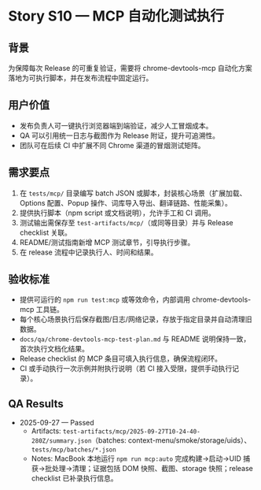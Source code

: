 # Story S10 — MCP 自动化测试执行

## 背景
为保障每次 Release 的可重复验证，需要将 chrome-devtools-mcp 自动化方案落地为可执行脚本，并在发布流程中固定运行。

## 用户价值
- 发布负责人可一键执行浏览器端到端验证，减少人工冒烟成本。
- QA 可以引用统一日志与截图作为 Release 附证，提升可追溯性。
- 团队可在后续 CI 中扩展不同 Chrome 渠道的冒烟测试矩阵。

## 需求要点
1. 在 `tests/mcp/` 目录编写 batch JSON 或脚本，封装核心场景（扩展加载、Options 配置、Popup 操作、词库导入导出、翻译链路、性能采集）。
2. 提供执行脚本（npm script 或文档说明），允许手工和 CI 调用。
3. 测试输出需保存至 `test-artifacts/mcp/`（或同等目录）并与 Release checklist 关联。
4. README/测试指南新增 MCP 测试章节，引导执行步骤。
5. 在 release 流程中记录执行人、时间和结果。

## 验收标准
- 提供可运行的 `npm run test:mcp` 或等效命令，内部调用 chrome-devtools-mcp 工具链。
- 每个核心场景执行后保存截图/日志/网络记录，存放于指定目录并自动清理旧数据。
- `docs/qa/chrome-devtools-mcp-test-plan.md` 与 README 说明保持一致，首次执行文档化结果。
- Release checklist 的 MCP 条目可填入执行信息，确保流程闭环。
- CI 或手动执行一次示例并附执行说明（若 CI 接入受限，提供手动执行记录）。

## QA Results
- 2025-09-27 — Passed
  - Artifacts: `test-artifacts/mcp/2025-09-27T10-24-40-280Z/summary.json`（batches: context-menu/smoke/storage/uids）、`tests/mcp/batches/*.json`
  - Notes: MacBook 本地运行 `npm run mcp:auto` 完成构建→启动→UID 捕获→批处理→清理；证据包括 DOM 快照、截图、storage 快照；release checklist 已补录执行信息。
